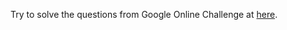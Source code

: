 Try to solve the questions from Google Online Challenge at [here](https://github.com/desmondyeoh/Google-Online-Challenge-solutions).
